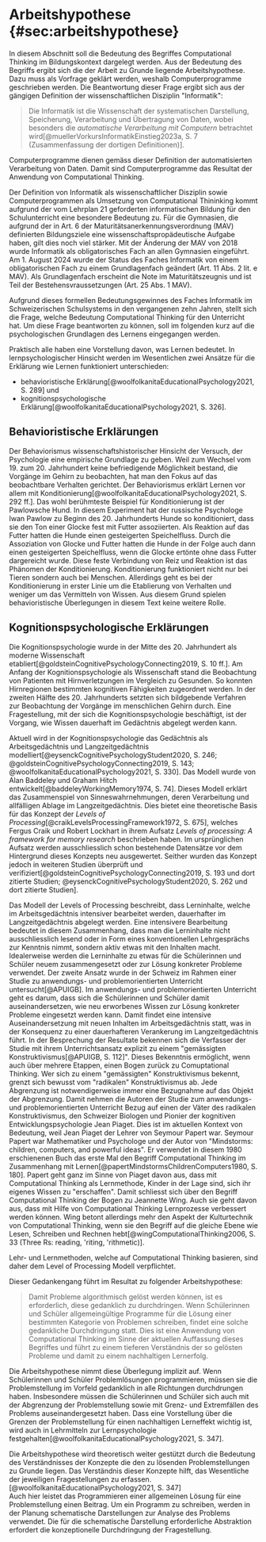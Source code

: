 # Arbeitshypothese {#sec:arbeitshypothese}

In diesem Abschnitt soll die Bedeutung des Begriffes Computational
Thinking im Bildungskontext dargelegt werden. Aus der Bedeutung des
Begriffs ergibt sich die der Arbeit zu Grunde liegende Arbeitshypothese.
Dazu muss als Vorfrage geklärt werden, 
weshalb Computerprogramme
geschrieben werden. Die Beantwortung dieser Frage ergibt sich aus der
gängigen
Definition der wissenschaftlichen Disziplin "Informatik":

>Die Informatik ist die Wissenschaft der systematischen Darstellung,
>Speicherung, Verarbeitung und Übertragung von Daten, wobei besonders die
>*automatische Verarbeitung mit Computern* betrachtet
>wird[@muellerVorkursInformatikEinstieg2023a, S. 7 (Zusammenfassung der
dortigen Definitionen)].

Computerprogramme dienen gemäss dieser Definition der automatisierten
Verarbeitung von Daten. Damit sind Computerprogramme das Resultat der
Anwendung von Computational Thinking.

Der Definition von Informatik als wissenschaftlicher Disziplin sowie
Computerprogrammen als Umsetzung von Computational Thininking kommt
aufgrund der vom Lehrplan 21 geforderten informatischen Bildung für den
Schulunterricht eine
besondere Bedeutung zu. Für die Gymnasien, die aufgrund der in Art.
6 der Maturitätsanerkennungsverordnung (MAV) definierten Bildungsziele
eine wissenschaftspropädeutische Aufgabe haben, gilt dies noch viel
stärker. Mit der Änderung der MAV von 2018 wurde Informatik als
obligatorisches Fach an allen Gymnasien eingeführt. Am 1. August 2024
wurde der Status des Faches Informatik von einem obligatorischen Fach zu
einem Grundlagenfach geändert (Art. 11 Abs. 2 lit. e MAV). Als
Grundlagenfach erscheint die Note im Maturitätszeugnis und ist Teil der
Bestehensvraussetzungen (Art. 25 Abs. 1 MAV).

Aufgrund dieses formellen Bedeutungsgewinnes des Faches Informatik im
Schweizerischen Schulsystems in den vergangenen zehn Jahren, stellt sich
die Frage, welche Bedeutung Computational Thinking für den Unterricht
hat. Um diese Frage beantworten zu können, soll im folgenden
kurz auf die psychologischen Grundlagen des Lernens
eingegangen werden.

Praktisch alle haben eine Vorstellung davon, was Lernen bedeutet. In
lernpsychologischer Hinsicht werden im Wesentlichen zwei Ansätze für die
Erklärung wie Lernen funktioniert unterschieden:

- behavioristische Erklärung[@woolfolkanitaEducationalPsychology2021, S. 289] und
- kognitionspsychologische
  Erklärung[@woolfolkanitaEducationalPsychology2021, S. 326].

## Behavioristische Erklärungen

Der Behaviorismus wissenschaftshistorischer Hinsicht der
Versuch, der Psychologie eine empirische Grundlage zu geben. Weil zum
Wechsel vom 19. zum 20. Jahrhundert keine befriedigende Möglichkeit bestand, die
Vorgänge im Gehirn zu beobachten, hat man den Fokus auf das beobachtbare
Verhalten
gerichtet. Der Behaviorismus erklärt Lernen vor allem mit
Konditionierung[@woolfolkanitaEducationalPsychology2021, S. 292 ff.].
Das wohl berühmteste Beispiel für Konditionierung ist 
der Pawlowsche Hund. In diesem Experiment hat der russische Psychologe
Iwan Pawlow zu Beginn des 20. Jahrhunderts Hunde so konditioniert, dass sie den Ton einer Glocke fest
mit Futter assoziierten. Als Reaktion auf das Futter hatten die Hunde
einen gesteigerten Speichelfluss. Durch die Assoziation von Glocke und
Futter hatten die Hunde in der Folge auch dann einen
gesteigerten Speichelfluss, wenn die Glocke ertönte ohne dass
Futter dargereicht wurde. Diese feste Verbindung von Reiz und Reaktion
ist das Phänomen der Konditionierung.
Konditionierung funktioniert nicht nur bei Tieren
sondern auch bei Menschen. Allerdings geht es bei der Konditionierung in
erster Linie um die Etablierung von
Verhalten und weniger um das Vermitteln von Wissen. Aus diesem Grund
spielen behavioristische Überlegungen in diesem Text keine weitere
Rolle.

## Kognitionspsychologische Erklärungen

Die Kognitionspsychologie wurde in der Mitte des 20. Jahrhundert als moderne Wissenschaft
etabliert[@goldsteinCognitivePsychologyConnecting2019, S. 10 ff.]. Am
Anfang der Kognitionspsychologie als Wissenschaft stand die Beobachtung
von Patienten mit Hirnverletzungen im Vergleich zu Gesunden. So konnten
Hirnregionen bestimmten kognitiven Fähigkeiten zugeordnet werden. In der
zweiten Hälfte des 20. Jahrhunderts setzten sich bildgebende Verfahren
zur 
Beobachtung der Vorgänge im menschlichen Gehirn durch.
Eine Fragestellung, mit der sich die Kognitionspsychologie beschäftigt,
ist der Vorgang,  wie
Wissen dauerhaft im Gedächtnis abgelegt werden kann.  

Aktuell wird in der Kognitionspsychologie das Gedächtnis als
Arbeitsgedächtnis und
Langzeitgedächtnis modelliert[@eysenckCognitivePsychologyStudent2020, S. 246;
@goldsteinCognitivePsychologyConnecting2019, S. 143;
@woolfolkanitaEducationalPsychology2021, S. 330]. Das Modell wurde von
Alan Baddeley und Graham Hitch entwickelt[@baddeleyWorkingMemory1974, S.
74]. 
Dieses Modell erklärt das Zusammenspiel von
Sinneswahrnehmungen, deren Verarbeitung und allfälligen Ablage im
Langzeitgedächtnis. 
Dies bietet eine theoretische Basis für das Konzept
der *Levels of Processing*[@craikLevelsProcessingFramework1972, S. 675], welches
Fergus Craik und Robert Lockhart in ihrem Aufsatz *Levels of
processing: A framework for memory
research* beschrieben haben. 
Im ursprünglichen Aufsatz werden
ausschliesslich schon bestehende
Datensätze vor dem Hintergrund dieses Konzepts neu ausgewertet. Seither
wurden das Konzept jedoch in weiteren Studien überprüft und
verifiziert[@goldsteinCognitivePsychologyConnecting2019, S. 193 und dort
zitierte Studien; @eysenckCognitivePsychologyStudent2020, S. 262 und
dort zitierte Studien].

Das Modell der Levels of Processing beschreibt, dass Lerninhalte, welche
im Arbeitsgedächtnis intensiver bearbeitet werden, dauerhafter im
Langzeitgedächtnis abgelegt werden. Eine intensivere Bearbeitung bedeutet
in diesem Zusammenhang, dass man die Lerninhalte nicht ausschliesslich
lesend oder in Form eines konventionellen Lehrgesprächs zur Kenntnis
nimmt, sondern aktiv etwas mit den Inhalten macht. Idealerweise werden
die Lerninhalte zu etwas für die Schülerinnen und Schüler neuem
zusammengesetzt oder zur Lösung konkreter Probleme verwendet. Der zweite Ansatz wurde
in der Schweiz im Rahmen einer Studie zu anwendungs- und
problemorientierten Unterricht untersucht[@APUIGB]. Im anwendungs- und
problemorientierten Unterricht geht es darum, dass sich die Schülerinnen
und Schüler damit auseinandersetzen, wie neu erworbenes Wissen zur
Lösung konkreter Probleme eingesetzt werden kann. Damit findet eine
intensive Auseinandersetzung mit neuen Inhalten im Arbeitsgedächtnis
statt, was in der Konsequenz zu einer dauerhafteren Verankerung im
Langzeitgedächtnis führt. In der
Besprechung der Resultate bekennen sich die Verfasser der Studie mit
ihrem Unterrichtsansatz explizit zu
einem "gemässigten Konstruktivismus[@APUIGB, S. 112]". Dieses Bekenntnis
ermöglicht, wenn auch über mehrere Etappen, einen Bogen zurück zu
Comuptational Thinking. Wer sich zu einem "gemässigten" Konstruktivismus
bekennt, grenzt sich bewusst vom "radikalen" Konstruktivismus ab. Jede
Abgrenzung ist notwendigerweise immer eine Bezugnahme auf das Objekt der Abgrenzung.
Damit nehmen die Autoren der Studie zum anwendungs- und
problemorientierten Unterricht Bezug auf einen der 
Väter des radikalen Konstruktivismus, den Schweizer Biologen und
Pionier der kognitiven
Entwicklungspsychologie Jean Piaget. Dies ist im aktuellen Kontext
von Bedeutung, weil Jean Piaget der Lehrer von Seymour Papert war.
Seymour Papert war Mathematiker und Psychologe und der Autor von
"Mindstorms: children, computers, and powerful ideas". Er verwendet in
diesem 1980 erschienenen Buch das erste Mal den Begriff Computational
Thinking im Zusammenhang mit
Lernen[@papertMindstormsChildrenComputers1980, S. 180]. Papert geht ganz
im Sinne von Piaget davon aus, dass mit Computational Thinking als
Lernmethode, Kinder in der Lage sind, sich ihr eigenes Wissen zu
"erschaffen". Damit schliesst
sich über den Begriff Computational Thinking der Bogen zu Jeannette
Wing. Auch sie geht davon aus, dass mit Hilfe von Computational Thinking
Lernprozesse verbessert werden können. Wing betont allerdings mehr den
Aspekt der Kulturtechnik von Computational Thinking, wenn sie den
Begriff auf die gleiche Ebene wie Lesen, Schreiben und Rechnen
hebt[@wingComputationalThinking2006, S. 33 (Three Rs: reading, 'riting,
'rithmetic)].

Lehr- und Lernmethoden, welche auf Computational Thinking basieren, sind
daher dem Level of Processing Modell verpflichtet.

Dieser Gedankengang führt im Resultat zu folgender Arbeitshypothese:

>Damit Probleme algorithmisch gelöst werden können, ist es erforderlich,
>diese gedanklich zu durchdringen. Wenn Schülerinnen und Schüler
>allgemeingültige Programme für die Lösung einer bestimmten Kategorie von
>Problemen schreiben, findet eine solche gedankliche Durchdringung statt.
>Dies ist eine Anwendung von Computational Thinking im Sinne der
>aktuellen Auffassung dieses Begriffes und führt zu einem
>tieferen Verständnis der so gelösten 
>Probleme und damit zu einem nachhaltigen Lernerfolg. 

Die Arbeitshypothese nimmt diese Überlegung implizit auf. Wenn
Schülerinnen und Schüler Problemlösungen programmieren, müssen sie die
Problemstellung im Vorfeld gedanklich in alle Richtungen durchdrungen
haben. Insbesondere müssen die Schülerinnen und Schüler sich auch mit der Abgrenzung der
Problemstellung sowie mit Grenz- und Extremfällen des Problems
auseinandergesetzt haben. Dass eine Vorstellung über die Grenzen der
Problemstellung für einen nachhaltigen Lerneffekt wichtig ist, wird auch
in Lehrmitteln zur Lernpsychologie
festgehalten[@woolfolkanitaEducationalPsychology2021, S. 347].

Die Arbeitshypothese wird theoretisch weiter gestützt durch die
Bedeutung 
des Verständnisses der Konzepte die den zu lösenden Problemstellungen zu
Grunde liegen. Das Verständnis dieser Konzepte hilft, das Wesentliche
der jeweiligen Fragestellungen zu
erfassen.[@woolfolkanitaEducationalPsychology2021, S. 347]  
Auch hier leistet das Programmieren einer allgemeinen Lösung für eine
Problemstellung einen Beitrag. Um ein Programm zu schreiben, werden in
der Planung schematische Darstellungen zur Analyse des Problems
verwendet. Die für die schematische Darstellung erforderliche
Abstraktion erfordert die konzeptionelle Durchdringung der
Fragestellung. 
